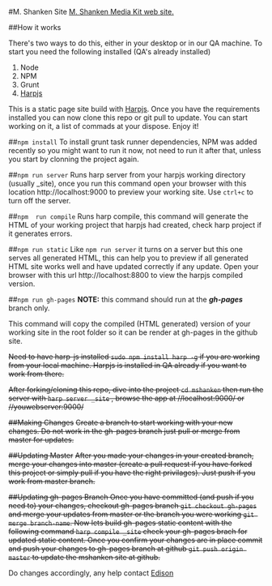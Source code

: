 #M. Shanken Site
[M. Shanken Media Kit web site.](http://www.mshanken.com)

##How it works

There's two ways to do this, either in your desktop or in our QA machine. To start you need the following installed (QA's already installed)

1. Node
2. NPM
3. Grunt
4. [Harpjs](http://harpjs.com/)

This is a static page site build with [Harpjs](http://harpjs.com/). Once you have the requirements installed you can now clone this repo or git pull to update. You can start working on it, a list of commads at your dispose. Enjoy it!

##```npm install```
To install grunt task runner dependencies, NPM was added recently so you might want to run it now, not need to run it after that, unless you start by clonning the project again.

##```npm run server```
Runs harp server from your harpjs working directory (usually _site), once you run this command open your browser with this location http://localhost:9000 to preview your working site. Use ```ctrl+c``` to turn off the server.

##```npm  run compile```
Runs harp compile, this command will generate the HTML of your working project that harpjs had created, check harp project if it generates errors.

##```npm run static```
Like ```npm run server``` it turns on a server but this one serves all generated HTML, this can help you to preview if all generated HTML site works well and have updated correctly if any update. Open your browser with this url http://localhost:8800 to view the harpjs compiled version.

##```npm run gh-pages```
**NOTE:** this command should run at the **_gh-pages_** branch only.

This command will copy the compiled (HTML generated) version of your working site in the root folder so it can be render at gh-pages in the github site.



~~Need to have harp-js installed ```sudo npm install harp -g``` if you are working from your local machine. Harpjs is installed in QA already if you want to work from there.~~

~~After forking/cloning this repo, dive into the project ```cd mshanken``` then run the server with ```harp server _site``` , browse the app at //localhost:9000/ or //youwebserver:9000/~~

~~##Making Changes~~
~~Create a branch to start working with your new changes. Do not work in the gh-pages branch just pull or merge from master for updates.~~

~~##Updating Master~~
~~After you made your changes in your created branch, merge your changes into master (create a pull request if you have forked this project or simply pull if you have the right privilages). Just push if you work from master branch.~~

~~##Updating gh-pages Branch
Once you have committed (and push if you need to) your changes, checkout gh-pages branch ```git checkout gh-pages``` and merge your updates from master or the branch you were working ```git merge branch-name```. Now lets build gh-pages static content with the following command ```harp compile _site``` check your gh-pages brach for updated static content. Once you confirm your changes are in place commit and push your changes to gh-pages branch at github ```git push origin master``` to update the mshanken site at github.~~


Do changes accordingly, any help contact [Edison](mailto:eleon@mshanken.com)
